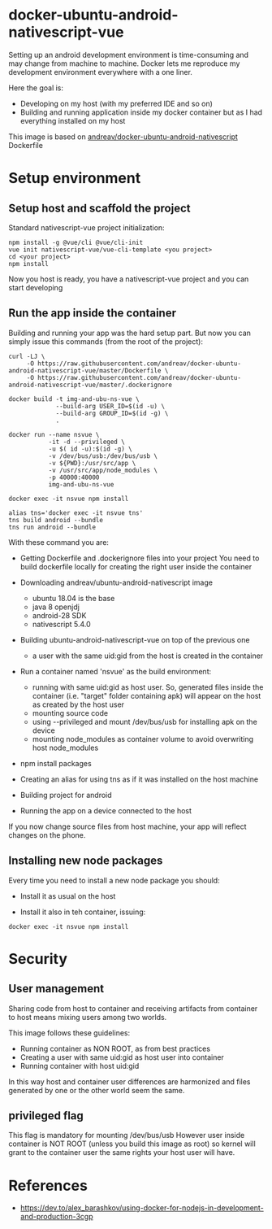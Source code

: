 # docker-ubuntu-android-nativescript-vue

Setting up an android development environment is time-consuming and may change from machine to machine.
Docker lets me reproduce my development environment everywhere with a one liner.

Here the goal is:
- Developing on my host (with my preferred IDE and so on)
- Building and running application inside my docker container but as I had everything installed on my host

This image is based on [andreav/docker-ubuntu-android-nativescript](https://github.com/andreav/docker-ubuntu-android-nativescript) Dockerfile

# Setup environment

## Setup host and scaffold the project

Standard nativescript-vue project initialization:

```
npm install -g @vue/cli @vue/cli-init
vue init nativescript-vue/vue-cli-template <you project>
cd <your project>
npm install
```

Now you host is ready, you have a nativescript-vue project and you can start developing

## Run the app inside the container

Building and running your app was the hard setup part.
But now you can simply issue this commands (from the root of the project):

```
curl -LJ \
     -O https://raw.githubusercontent.com/andreav/docker-ubuntu-android-nativescript-vue/master/Dockerfile \
     -O https://raw.githubusercontent.com/andreav/docker-ubuntu-android-nativescript-vue/master/.dockerignore

docker build -t img-and-ubu-ns-vue \
             --build-arg USER_ID=$(id -u) \
             --build-arg GROUP_ID=$(id -g) \
             .

docker run --name nsvue \
           -it -d --privileged \
           -u $( id -u):$(id -g) \
           -v /dev/bus/usb:/dev/bus/usb \
           -v ${PWD}:/usr/src/app \
           -v /usr/src/app/node_modules \
           -p 40000:40000
           img-and-ubu-ns-vue

docker exec -it nsvue npm install

alias tns='docker exec -it nsvue tns'
tns build android --bundle
tns run android --bundle
```

With these command you are:

- Getting Dockerfile and .dockerignore files into your project
You need to build dockerfile locally for creating the right user inside the container

- Downloading andreav/ubuntu-android-nativescript image
  - ubuntu 18.04 is the base
  - java 8 openjdj
  - android-28 SDK
  - nativescript 5.4.0

- Building ubuntu-android-nativescript-vue on top of the previous one
  - a user with the same uid:gid from the host is created in the container

- Run a container named 'nsvue' as the build environment:
  - running with same uid:gid as host user. So, generated files inside the container (i.e. "target" folder containing apk) will appear on the host as created by the host user
  - mounting source code
  - using --privileged and mount /dev/bus/usb for installing apk on the device
  - mounting node_modules as container volume to avoid overwriting host node_modules

- npm install packages

- Creating an alias for using tns as if it was installed on the host machine

- Building project for android

- Running the app on a device connected to the host

If you now change source files from host machine, your app will reflect changes on the phone.

## Installing new node packages

Every time you need to install a new node package you should:

- Install it as usual on the host

- Install it also in teh container, issuing:

`docker exec -it nsvue npm install`

# Security

## User management

Sharing code from host to container and receiving artifacts from container to host means mixing users among two worlds.

This image follows these guidelines:

- Running container as NON ROOT, as from best practices
- Creating a user with same uid:gid as host user into container
- Running container with host uid:gid

In this way host and container user differences are harmonized and files generated by one or the other world seem the same.

## privileged flag

This flag is mandatory for mounting /dev/bus/usb
However user inside container is NOT ROOT (unless you build this image as root) so kernel will grant to the container user the same rights your host user will have.

# References

- https://dev.to/alex_barashkov/using-docker-for-nodejs-in-development-and-production-3cgp
